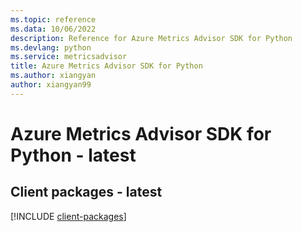 ```yaml
---
ms.topic: reference
ms.data: 10/06/2022
description: Reference for Azure Metrics Advisor SDK for Python
ms.devlang: python
ms.service: metricsadvisor
title: Azure Metrics Advisor SDK for Python
ms.author: xiangyan
author: xiangyan99
---
```

# Azure Metrics Advisor SDK for Python - latest

## Client packages - latest
[!INCLUDE [client-packages](metrics-advisor-client-index.md)]